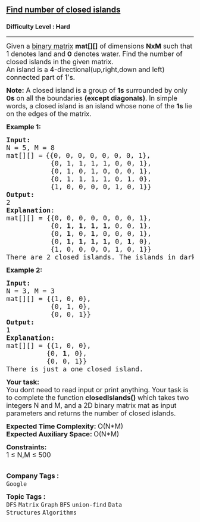 <h2><a href="https://www.geeksforgeeks.org/problems/find-number-of-closed-islands/1">Find number of closed islands</a></h2><h3>Difficulty Level : Hard</h3><hr><div class="problems_problem_content__Xm_eO"><p><span style="font-size: 18px;">Given a <a href="https://www.geeksforgeeks.org/program-to-check-if-a-matrix-is-binary-matrix-or-not/">binary matrix</a> <strong>mat[][]</strong> of dimensions <strong>NxM</strong> such that 1 denotes land and <strong>0</strong> denotes water. Find the number of closed islands in the given matrix.<br>An island is a 4-directional(up,right,down and left) connected part of 1's.</span></p>
<p><span style="font-size: 18px;"><strong>Note:</strong> A closed island is a group of <strong>1s</strong> surrounded by only <strong>0s</strong> on all the boundaries <strong>(except diagonals)</strong>. In simple words, a closed island is an island whose none of the <strong>1s</strong> lie on the edges of the matrix.</span></p>
<p><span style="font-size: 18px;"><strong>Example 1:</strong></span></p>
<pre><span style="font-size: 18px;"><strong>Input:</strong></span>
<span style="font-size: 18px;">N = 5, M = 8
mat[][] =</span> <span style="font-size: 18px;">{{0, 0, 0, 0, 0, 0, 0, 1},&nbsp;
           {0, 1, 1, 1, 1, 0, 0, 1},&nbsp;
           {0, 1, 0, 1, 0, 0, 0, 1},&nbsp;
           {0, 1, 1, 1, 1, 0, 1, 0},&nbsp;
           {1, 0, 0, 0, 0, 1, 0, 1}}</span>
<span style="font-size: 18px;"><strong>Output:</strong>
2
<strong>Explanation</strong>:
</span><span style="font-size: 18px;">mat[][] =&nbsp;{{0, 0, 0, 0, 0, 0, 0, 1},&nbsp;
           {0, <strong>1, 1, 1, 1, </strong>0, 0, 1},&nbsp;
           {0, <strong>1</strong>, 0, <strong>1</strong>, 0, 0, 0, 1},&nbsp;
           {0, <strong>1, 1, 1, 1, </strong>0, <strong>1</strong>, 0},&nbsp;
           {1, 0, 0, 0, 0, 1, 0, 1}}&nbsp;
There are 2 closed islands. The islands in dark are closed because they are completely surrounded by 0s (water). There are two more islands in the last column of the matrix, but they are not completely surrounded by 0s. Hence they are not closed islands. </span>
</pre>
<p><span style="font-size: 18px;"><strong>Example 2:</strong></span></p>
<pre><span style="font-size: 18px;"><strong>Input:</strong></span>
<span style="font-size: 18px;">N = 3, M = 3
mat[][] = {{1, 0, 0},
           {0, 1, 0},
           {0, 0, 1}}</span>
<span style="font-size: 18px;"><strong>Output: <br></strong></span><span style="font-size: 18px;">1<strong><br>Explanation:<br></strong>mat[][] = {{1, 0, 0},<br>          {0, <strong>1</strong>, 0},<br>          {0, 0, 1}}<br>There is just a one closed island.</span></pre>
<p><span style="font-size: 18px;"><strong>Your task:</strong></span><br><span style="font-size: 18px;">You dont need to read input or print anything. Your task is to complete the function <strong>closedIslands()</strong>&nbsp;which takes two integers N and M, and a 2D binary matrix mat as input parameters and returns the number of closed islands.</span></p>
<p><span style="font-size: 18px;"><strong>Expected Time Complexity: </strong>O(N*M)<br><strong>Expected Auxiliary Space:&nbsp;</strong>O(N*M)</span></p>
<p><span style="font-size: 18px;"><strong>Constraints:</strong><br>1 ≤ N,M ≤ 500<br><br></span></p></div><p><span style=font-size:18px><strong>Company Tags : </strong><br><code>Google</code>&nbsp;<br><p><span style=font-size:18px><strong>Topic Tags : </strong><br><code>DFS</code>&nbsp;<code>Matrix</code>&nbsp;<code>Graph</code>&nbsp;<code>BFS</code>&nbsp;<code>union-find</code>&nbsp;<code>Data Structures</code>&nbsp;<code>Algorithms</code>&nbsp;
